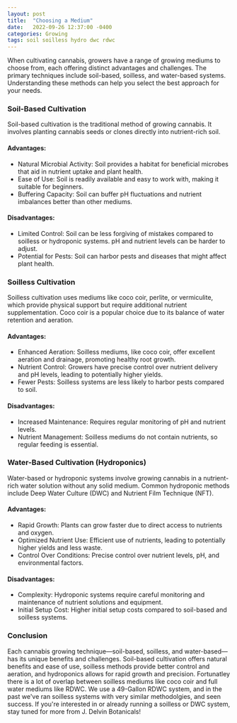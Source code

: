 ```yaml
---
layout: post
title:  "Choosing a Medium"
date:   2022-09-26 12:37:00 -0400
categories: Growing
tags: soil soilless hydro dwc rdwc
---
```


When cultivating cannabis, growers have a range of growing mediums to choose from, each offering distinct advantages and challenges. The primary techniques include soil-based, soilless, and water-based systems. Understanding these methods can help you select the best approach for your needs.

### Soil-Based Cultivation

Soil-based cultivation is the traditional method of growing cannabis. It involves planting cannabis seeds or clones directly into nutrient-rich soil.

#### Advantages:

- Natural Microbial Activity: Soil provides a habitat for beneficial microbes that aid in nutrient uptake and plant health.
- Ease of Use: Soil is readily available and easy to work with, making it suitable for beginners.
- Buffering Capacity: Soil can buffer pH fluctuations and nutrient imbalances better than other mediums.

#### Disadvantages:

- Limited Control: Soil can be less forgiving of mistakes compared to soilless or hydroponic systems. pH and nutrient levels can be harder to adjust.
- Potential for Pests: Soil can harbor pests and diseases that might affect plant health.


### Soilless Cultivation

Soilless cultivation uses mediums like coco coir, perlite, or vermiculite, which provide physical support but require additional nutrient supplementation. Coco coir is a popular choice due to its balance of water retention and aeration.

#### Advantages:

- Enhanced Aeration: Soilless mediums, like coco coir, offer excellent aeration and drainage, promoting healthy root growth.
- Nutrient Control: Growers have precise control over nutrient delivery and pH levels, leading to potentially higher yields.
- Fewer Pests: Soilless systems are less likely to harbor pests compared to soil.

#### Disadvantages:

- Increased Maintenance: Requires regular monitoring of pH and nutrient levels.
- Nutrient Management: Soilless mediums do not contain nutrients, so regular feeding is essential.


### Water-Based Cultivation (Hydroponics)

Water-based or hydroponic systems involve growing cannabis in a nutrient-rich water solution without any solid medium. Common hydroponic methods include Deep Water Culture (DWC) and Nutrient Film Technique (NFT).

#### Advantages:

- Rapid Growth: Plants can grow faster due to direct access to nutrients and oxygen.
- Optimized Nutrient Use: Efficient use of nutrients, leading to potentially higher yields and less waste.
- Control Over Conditions: Precise control over nutrient levels, pH, and environmental factors.

#### Disadvantages:

- Complexity: Hydroponic systems require careful monitoring and maintenance of nutrient solutions and equipment.
- Initial Setup Cost: Higher initial setup costs compared to soil-based and soilless systems.


### Conclusion

Each cannabis growing technique—soil-based, soilless, and water-based—has its unique benefits and challenges. Soil-based cultivation offers natural benefits and ease of use, soilless methods provide better control and aeration, and hydroponics allows for rapid growth and precision. Fortunatley there is a lot of overlap between soilless mediums like coco coir and full water mediums like RDWC. We use a 49-Gallon RDWC system, and in the past we've ran soilless systems with very similar methodolgies, and seen success. If you're interested in or already running a soilless or DWC system, stay tuned for more from J. Delvin Botanicals! 